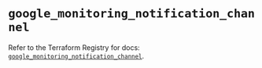# `google_monitoring_notification_channel`

Refer to the Terraform Registry for docs: [`google_monitoring_notification_channel`](https://registry.terraform.io/providers/hashicorp/google/6.25.0/docs/resources/monitoring_notification_channel).
